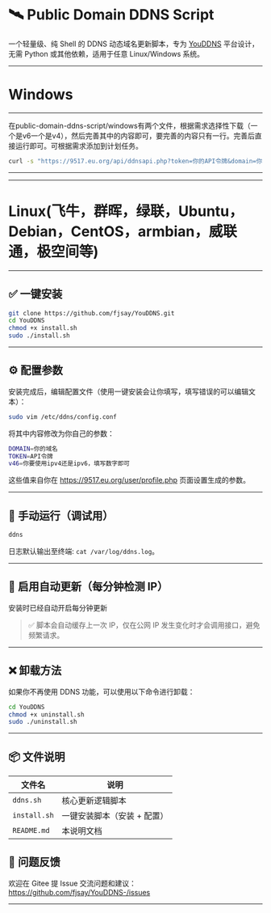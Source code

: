 # 🛰️ Public Domain DDNS Script

一个轻量级、纯 Shell 的 DDNS 动态域名更新脚本，专为 [YouDDNS](https://9517.eu.org/) 平台设计，无需 Python 或其他依赖，适用于任意 Linux/Windows 系统。


---

# Windows
---
在public-domain-ddns-script/windows有两个文件，根据需求选择性下载（一个是v6一个是v4），然后完善其中的内容即可，要完善的内容只有一行。完善后直接运行即可。可根据需求添加到计划任务。
```bash
curl -s "https://9517.eu.org/api/ddnsapi.php?token=你的API令牌&domain=你的域名"
```
---
---

# Linux(飞牛，群晖，绿联，Ubuntu，Debian，CentOS，armbian，威联通，极空间等)
---

## ✅ 一键安装

```bash
git clone https://github.com/fjsay/YouDDNS.git
cd YouDDNS
chmod +x install.sh
sudo ./install.sh
```

---

## ⚙️ 配置参数

安装完成后，编辑配置文件（使用一键安装会让你填写，填写错误的可以编辑文本）：

```bash
sudo vim /etc/ddns/config.conf
```

将其中内容修改为你自己的参数：

```bash
DOMAIN=你的域名
TOKEN=API令牌
v46=你要使用ipv4还是ipv6，填写数字即可
```

这些值来自你在 https://9517.eu.org/user/profile.php 页面设置生成的参数。

---

## 🧪 手动运行（调试用）

```bash
ddns
```

日志默认输出至终端: `cat /var/log/ddns.log`。

---

## 🔁 启用自动更新（每分钟检测 IP）

安装时已经自动开启每分钟更新

> ✅ 脚本会自动缓存上一次 IP，仅在公网 IP 发生变化时才会调用接口，避免频繁请求。

---

## ❌ 卸载方法

如果你不再使用 DDNS 功能，可以使用以下命令进行卸载：

```bash
cd YouDDNS
chmod +x uninstall.sh
sudo ./uninstall.sh
```

---

## 📦 文件说明

| 文件名        | 说明                          |
|---------------|-------------------------------|
| `ddns.sh`     | 核心更新逻辑脚本              |
| `install.sh`  | 一键安装脚本（安装 + 配置）   |
| `README.md`   | 本说明文档                    |


## 💬 问题反馈

欢迎在 Gitee 提 Issue 交流问题和建议：https://github.com/fjsay/YouDDNS-/issues

---

